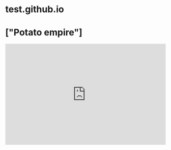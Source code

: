 # test.github.io
<h1>["Potato empire"]</h1>
<html>
    <div style='position: relative; padding-bottom: 56.25%; padding-top: 35px; height: 0; overflow: hidden;'><iframe sandbox='allow-scripts allow-same-origin allow-presentation' allowfullscreen='true' allowtransparency='true' frameborder='0' height='315' src='https://hihi333444.github.io/test/' style='position: absolute; top: 0; left: 0; width: 100%; height: 100%;' width='420'></iframe></div>
</html>
